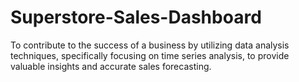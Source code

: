 # Superstore-Sales-Dashboard
To contribute to the success of a business by utilizing data analysis techniques, specifically focusing on time series analysis, to provide valuable insights and accurate sales forecasting.
